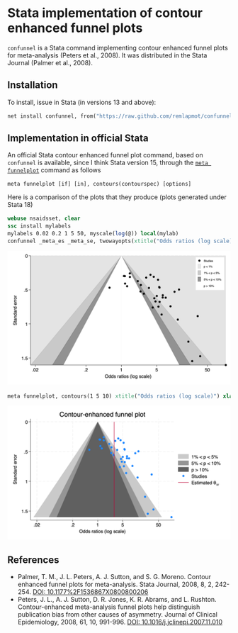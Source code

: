 # Stata implementation of contour enhanced funnel plots

`confunnel` is a Stata command implementing contour enhanced funnel plots for meta-analysis (Peters et al., 2008). It was distributed in the Stata Journal (Palmer et al., 2008).

## Installation

To install, issue in Stata (in versions 13 and above):

```stata
net install confunnel, from("https://raw.github.com/remlapmot/confunnel-stata/master/")
```

## Implementation in official Stata

An official Stata contour enhanced funnel plot command, based on `confunnel` is available, since I think Stata version 15, through the [`meta funnelplot`](https://www.stata.com/manuals/metametafunnelplot.pdf) command as follows

```
meta funnelplot [if] [in], contours(contourspec) [options]
```

Here is a comparison of the plots that they produce (plots generated under Stata 18)

```stata
webuse nsaidsset, clear
ssc install mylabels
mylabels 0.02 0.2 1 5 50, myscale(log(@)) local(mylab)
confunnel _meta_es _meta_se, twowayopts(xtitle("Odds ratios (log scale)") `"xlabel(`mylab')"')
```

![Contour enhanced funnel plot generated using confunnel](./img/confunnel.png)

```stata
meta funnelplot, contours(1 5 10) xtitle("Odds ratios (log scale)") xlabel(`mylab')
```

![Contour enhanced funnel plot generated using meta funnel](./img/metafunnel.png)

## References

- Palmer, T. M., J. L. Peters, A. J. Sutton, and S. G. Moreno. Contour enhanced funnel plots for meta-analysis. Stata Journal, 2008, 8, 2, 242-254. [DOI: 10.1177%2F1536867X0800800206](https://doi.org/10.1177%2F1536867X0800800206)
- Peters, J. L., A. J. Sutton, D. R. Jones, K. R. Abrams, and L. Rushton. Contour-enhanced meta-analysis funnel plots help distinguish publication bias from other causes of asymmetry. Journal of Clinical Epidemiology, 2008, 61, 10, 991-996. [DOI: 10.1016/j.jclinepi.2007.11.010](https://doi.org/10.1016/j.jclinepi.2007.11.010)
